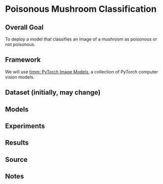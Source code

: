# Poisonous Mushroom Classification


## Overall Goal

To deploy a model that classifies an image of a mushroom as poisonous or not poisonous.

## Framework

We will use [timm: PyTorch Image Models]([https://github.com/huggingface/pytorch-image-models?tab=readme-ov-file#awesome-pytorch-resources](https://huggingface.co/docs/timm/index)), a collection of PyTorch computer vision models.

## Dataset (initially, may change)

## Models

## Experiments

## Results

## Source

## Notes
